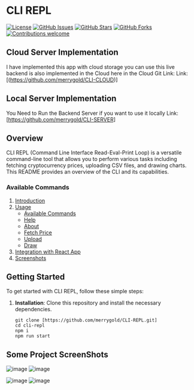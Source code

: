 # CLI REPL

[![License](https://img.shields.io/badge/license-MIT-blue.svg)](https://github.com/yourusername/your-cli-repl/blob/main/LICENSE)
[![GitHub Issues](https://img.shields.io/github/issues/yourusername/your-cli-repl)](https://github.com/yourusername/your-cli-repl/issues)
[![GitHub Stars](https://img.shields.io/github/stars/yourusername/your-cli-repl)](https://github.com/yourusername/your-cli-repl/stargazers)
[![GitHub Forks](https://img.shields.io/github/forks/yourusername/your-cli-repl)](https://github.com/yourusername/your-cli-repl/network/members)
[![Contributions welcome](https://img.shields.io/badge/contributions-welcome-brightgreen.svg)](CONTRIBUTING.md)

## Cloud Server Implementation
I have implemented this app with cloud storage you can use this live backend is also implemented in the Cloud here in the Cloud Git Link:  Link:[(https://github.com/merrygold/CLI-CLOUD)]

## Local Server Implementation
You Need to Run the Backend Server if you want to use it locally   Link:[https://github.com/merrygold/CLI-SERVER]

## Overview
CLI REPL (Command Line Interface Read-Eval-Print Loop) is a versatile command-line tool that allows you to perform various tasks including fetching cryptocurrency prices, uploading CSV files, and drawing charts. This README provides an overview of the CLI and its capabilities.

### Available Commands
1. [Introduction](#introduction)
2. [Usage](#usage)
   - [Available Commands](#available-commands)
   - [Help](#help)
   - [About](#about)
   - [Fetch Price](#fetch-price)
   - [Upload](#upload)
   - [Draw](#draw)
3. [Integration with React App](#integration-with-react-app)
4. [Screenshots](#screenshots)
## Getting Started



To get started with CLI REPL, follow these simple steps:

1. **Installation**: Clone this repository and install the necessary dependencies.
   ```shell
   git clone [https://github.com/merrygold/CLI-REPL.git]
   cd cli-repl
   npm i 
   npm run start

## Some Project ScreenShots

![image](https://github.com/merrygold/CLI-REPL/assets/66420624/a52cd3b7-a569-4fe4-aff7-81aa6c8116df)
![image](https://github.com/merrygold/CLI-REPL/assets/66420624/2619b1ff-57f3-4089-b4db-b13cc6d73031)





![image](https://github.com/merrygold/CLI-REPL/assets/66420624/aa3ea180-cdb6-4445-bec2-50366e06549f)
![image](https://github.com/merrygold/CLI-REPL/assets/66420624/2aa32e2b-d88a-4bad-ad11-4fba2f5b7b04)

